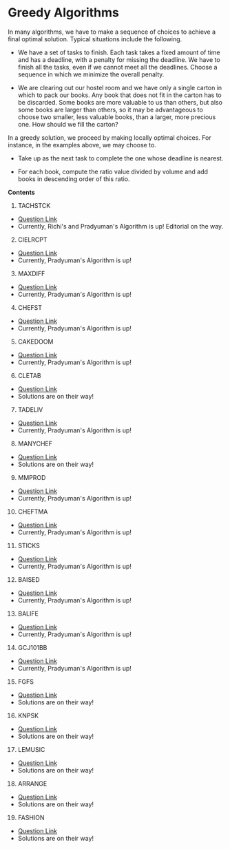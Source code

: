 # Greedy Algorithms

In many algorithms, we have to make a sequence of choices to achieve a final optimal solution. Typical situations include the following.

- We have a set of tasks to finish. Each task takes a fixed amount of time and has a deadline, with a penalty for missing the deadline. We have to finish all the tasks, even if we cannot meet all the deadlines. Choose a sequence in which we minimize the overall penalty.

- We are clearing out our hostel room and we have only a single carton in which to pack our books. Any book that does not fit in the carton has to be discarded. Some books are more valuable to us than others, but also some books are larger than others, so it may be advantageous to choose two smaller, less valuable books, than a larger, more precious one. How should we fill the carton?


In a greedy solution, we proceed by making locally optimal choices. For instance, in the examples above, we may choose to.

- Take up as the next task to complete the one whose deadline is nearest.

- For each book, compute the ratio value divided by volume and add books in descending order of this ratio.

**Contents**

1. TACHSTCK
- [Question Link](https://www.codechef.com/problems/TACHSTCK)
- Currently, Richi's and Pradyuman's Algorithm is up! Editorial on the way.

2. CIELRCPT
- [Question Link](https://www.codechef.com/problems/CIELRCPT)
- Currently, Pradyuman's Algorithm is up!

3. MAXDIFF
- [Question Link](https://www.codechef.com/problems/MAXDIFF)
- Currently, Pradyuman's Algorithm is up!

4. CHEFST
- [Question Link](https://www.codechef.com/problems/CHEFST)
- Currently, Pradyuman's Algorithm is up!

5. CAKEDOOM
- [Question Link](https://www.codechef.com/problems/CAKEDOOM)
- Currently, Pradyuman's Algorithm is up!

6. CLETAB
- [Question Link](https://www.codechef.com/problems/CLETAB)
- Solutions are on their way!

7. TADELIV
- [Question Link](https://www.codechef.com/problems/TADELIVE)
- Currently, Pradyuman's Algorithm is up!

8. MANYCHEF
- [Question Link](https://www.codechef.com/problems/MANYCHEF)
- Solutions are on their way!

9. MMPROD
- [Question Link](https://www.codechef.com/problems/MMPROD)
- Currently, Pradyuman's Algorithm is up!

10. CHEFTMA
- [Question Link](https://www.codechef.com/problems/CHEFTMA)
- Currently, Pradyuman's Algorithm is up!

11. STICKS
- [Question Link](https://www.codechef.com/problems/STICKS)
- Currently, Pradyuman's Algorithm is up!

12. BAISED
- [Question Link](http://www.spoj.com/problems/BAISED/)
- Currently, Pradyuman's Algorithm is up!

13. BALIFE
- [Question Link](http://www.spoj.com/problems/BALIFE/)
- Currently, Pradyuman's Algorithm is up!

14. GCJ101BB
- [Question Link](http://www.spoj.com/problems/GCJ101BB/)
- Currently, Pradyuman's Algorithm is up!

15. FGFS
- [Question Link](https://www.codechef.com/problems/FGFS)
- Solutions are on their way!

16. KNPSK
- [Question Link](https://www.codechef.com/problems/KNPSK)
- Solutions are on their way!

17. LEMUSIC
- [Question Link](https://www.codechef.com/problems/LEMUSIC)
- Solutions are on their way!

18. ARRANGE
- [Question Link](http://www.spoj.com/problems/ARRANGE/)
- Solutions are on their way!

19. FASHION
- [Question Link](http://www.spoj.com/problems/FASHION/)
- Solutions are on their way!
